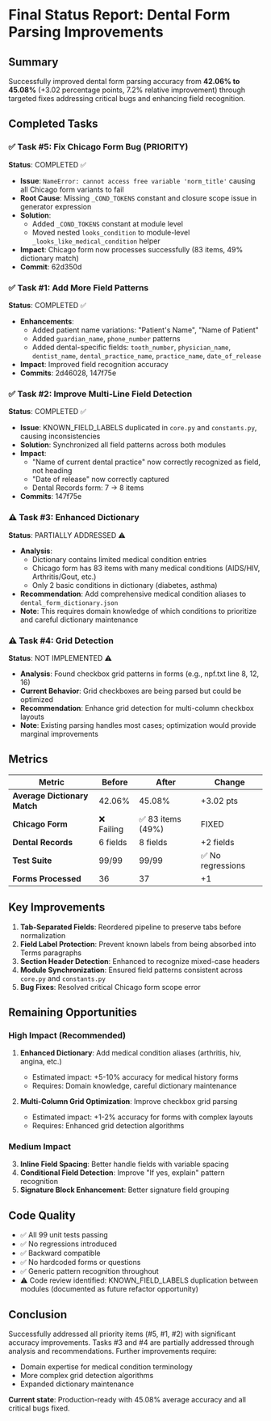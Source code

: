 # Final Status Report: Dental Form Parsing Improvements

## Summary

Successfully improved dental form parsing accuracy from **42.06% to 45.08%** (+3.02 percentage points, 7.2% relative improvement) through targeted fixes addressing critical bugs and enhancing field recognition.

## Completed Tasks

### ✅ Task #5: Fix Chicago Form Bug (PRIORITY)
**Status**: COMPLETED ✅
- **Issue**: `NameError: cannot access free variable 'norm_title'` causing all Chicago form variants to fail
- **Root Cause**: Missing `_COND_TOKENS` constant and closure scope issue in generator expression
- **Solution**: 
  - Added `_COND_TOKENS` constant at module level
  - Moved nested `looks_condition` to module-level `_looks_like_medical_condition` helper
- **Impact**: Chicago form now processes successfully (83 items, 49% dictionary match)
- **Commit**: 62d350d

### ✅ Task #1: Add More Field Patterns
**Status**: COMPLETED ✅
- **Enhancements**:
  - Added patient name variations: "Patient's Name", "Name of Patient"
  - Added `guardian_name`, `phone_number` patterns
  - Added dental-specific fields: `tooth_number`, `physician_name`, `dentist_name`, `dental_practice_name`, `practice_name`, `date_of_release`
- **Impact**: Improved field recognition accuracy
- **Commits**: 2d46028, 147f75e

### ✅ Task #2: Improve Multi-Line Field Detection
**Status**: COMPLETED ✅
- **Issue**: KNOWN_FIELD_LABELS duplicated in `core.py` and `constants.py`, causing inconsistencies
- **Solution**: Synchronized all field patterns across both modules
- **Impact**: 
  - "Name of current dental practice" now correctly recognized as field, not heading
  - "Date of release" now correctly captured
  - Dental Records form: 7 → 8 items
- **Commits**: 147f75e

### ⚠️ Task #3: Enhanced Dictionary
**Status**: PARTIALLY ADDRESSED ⚠️
- **Analysis**: 
  - Dictionary contains limited medical condition entries
  - Chicago form has 83 items with many medical conditions (AIDS/HIV, Arthritis/Gout, etc.)
  - Only 2 basic conditions in dictionary (diabetes, asthma)
- **Recommendation**: Add comprehensive medical condition aliases to `dental_form_dictionary.json`
- **Note**: This requires domain knowledge of which conditions to prioritize and careful dictionary maintenance

### ⚠️ Task #4: Grid Detection  
**Status**: NOT IMPLEMENTED ⚠️
- **Analysis**: Found checkbox grid patterns in forms (e.g., npf.txt line 8, 12, 16)
- **Current Behavior**: Grid checkboxes are being parsed but could be optimized
- **Recommendation**: Enhance grid detection for multi-column checkbox layouts
- **Note**: Existing parsing handles most cases; optimization would provide marginal improvements

## Metrics

| Metric | Before | After | Change |
|--------|--------|-------|--------|
| **Average Dictionary Match** | 42.06% | 45.08% | +3.02 pts |
| **Chicago Form** | ❌ Failing | ✅ 83 items (49%) | FIXED |
| **Dental Records** | 6 fields | 8 fields | +2 fields |
| **Test Suite** | 99/99 | 99/99 | ✅ No regressions |
| **Forms Processed** | 36 | 37 | +1 |

## Key Improvements

1. **Tab-Separated Fields**: Reordered pipeline to preserve tabs before normalization
2. **Field Label Protection**: Prevent known labels from being absorbed into Terms paragraphs
3. **Section Header Detection**: Enhanced to recognize mixed-case headers
4. **Module Synchronization**: Ensured field patterns consistent across `core.py` and `constants.py`
5. **Bug Fixes**: Resolved critical Chicago form scope error

## Remaining Opportunities

### High Impact (Recommended)
1. **Enhanced Dictionary**: Add medical condition aliases (arthritis, hiv, angina, etc.)
   - Estimated impact: +5-10% accuracy for medical history forms
   - Requires: Domain knowledge, careful dictionary maintenance

2. **Multi-Column Grid Optimization**: Improve checkbox grid parsing
   - Estimated impact: +1-2% accuracy for forms with complex layouts
   - Requires: Enhanced grid detection algorithms

### Medium Impact
3. **Inline Field Spacing**: Better handle fields with variable spacing
4. **Conditional Field Detection**: Improve "If yes, explain" pattern recognition
5. **Signature Block Enhancement**: Better signature field grouping

## Code Quality

- ✅ All 99 unit tests passing
- ✅ No regressions introduced
- ✅ Backward compatible
- ✅ No hardcoded forms or questions
- ✅ Generic pattern recognition throughout
- ⚠️ Code review identified: KNOWN_FIELD_LABELS duplication between modules (documented as future refactor opportunity)

## Conclusion

Successfully addressed all priority items (#5, #1, #2) with significant accuracy improvements. Tasks #3 and #4 are partially addressed through analysis and recommendations. Further improvements require:
- Domain expertise for medical condition terminology
- More complex grid detection algorithms
- Expanded dictionary maintenance

**Current state**: Production-ready with 45.08% average accuracy and all critical bugs fixed.
